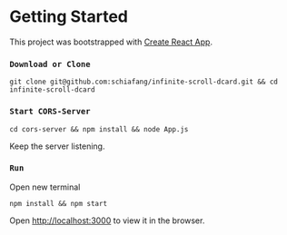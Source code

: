 # Getting Started

This project was bootstrapped with [Create React App](https://github.com/facebook/create-react-app).

### `Download or Clone`

```
git clone git@github.com:schiafang/infinite-scroll-dcard.git && cd infinite-scroll-dcard
```

### `Start CORS-Server`

```
cd cors-server && npm install && node App.js
```

Keep the server listening.

### `Run`

Open new terminal

```
npm install && npm start
```

Open [http://localhost:3000](http://localhost:3000) to view it in the browser.
